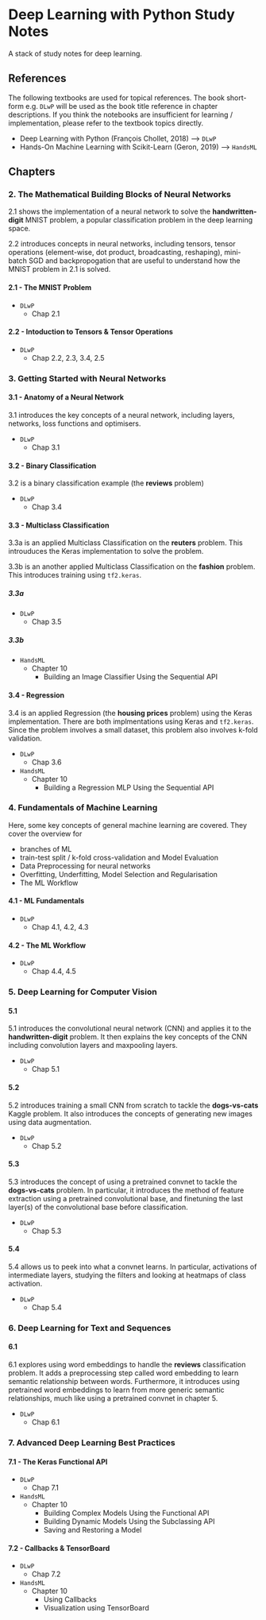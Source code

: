 # Deep Learning with Python Study Notes
A stack of study notes for deep learning.
## References
The following textbooks are used for topical references. The book short-form e.g. `DLwP` will be used as the book title reference in chapter descriptions. If you think the notebooks are insufficient for learning / implementation, please refer to the textbook topics directly.

- Deep Learning with Python (François Chollet, 2018) --> `DLwP`
- Hands-On Machine Learning with Scikit-Learn (Geron, 2019) --> `HandsML`

## Chapters

### 2. The Mathematical Building Blocks of Neural Networks
2.1 shows the implementation of a neural network to solve the **handwritten-digit** MNIST problem, a popular classification problem in the deep learning space.

2.2 introduces concepts in neural networks, including tensors, tensor operations (element-wise, dot product, broadcasting, reshaping), mini-batch SGD and backpropogation that are useful to understand how the MNIST problem in 2.1 is solved.
#### 2.1 - The MNIST Problem
- `DLwP`
    - Chap 2.1
#### 2.2 - Intoduction to Tensors & Tensor Operations
- `DLwP`
    - Chap 2.2, 2.3, 3.4, 2.5
    
### 3. Getting Started with Neural Networks
#### 3.1 - Anatomy of a Neural Network
3.1 introduces the key concepts of a neural network, including layers, networks, loss functions and optimisers.
- `DLwP`
    - Chap 3.1
#### 3.2 - Binary Classification
3.2 is a binary classification example (the **reviews** problem)
- `DLwP`
    - Chap 3.4
#### 3.3 - Multiclass Classification
3.3a is an applied Multiclass Classification on the **reuters** problem. This introuduces the Keras implementation to solve the problem.

3.3b is an another applied Multiclass Classification on the **fashion** problem. This introduces training using `tf2.keras`.
##### 3.3a
- `DLwP`
    - Chap 3.5
##### 3.3b
- `HandsML` 
    - Chapter 10
        - Building an Image Classifier Using the Sequential API
#### 3.4 - Regression
3.4 is an applied Regression (the **housing prices** problem) using the Keras implementation. There are both implmentations using Keras and `tf2.keras`. Since the problem involves a small dataset, this problem also involves k-fold validation.
- `DLwP`
    - Chap 3.6
- `HandsML` 
    - Chapter 10
        - Building a Regression MLP Using the Sequential API
    
### 4. Fundamentals of Machine Learning
Here, some key concepts of general machine learning are covered. They cover the overview for 
- branches of ML
- train-test split / k-fold cross-validation and Model Evaluation
- Data Preprocessing for neural networks
- Overfitting, Underfitting, Model Selection and Regularisation
- The ML Workflow

#### 4.1 - ML Fundamentals
- `DLwP`
    - Chap 4.1, 4.2, 4.3
    
#### 4.2 - The ML Workflow
- `DLwP`
    - Chap 4.4, 4.5

### 5. Deep Learning for Computer Vision
#### 5.1
5.1 introduces the convolutional neural network (CNN) and applies it to the **handwritten-digit** problem. It then explains the key concepts of the CNN including convolution layers and maxpooling layers.
- `DLwP`
    - Chap 5.1
#### 5.2
5.2 introduces training a small CNN from scratch to tackle the **dogs-vs-cats** Kaggle problem. It also introduces the concepts of generating new images using data augmentation.
- `DLwP`
    - Chap 5.2
#### 5.3
5.3 introduces the concept of using a pretrained convnet to tackle the **dogs-vs-cats** problem. In particular, it introduces the method of feature extraction using a pretrained convolutional base, and finetuning the last layer(s) of the convolutional base before classification.
- `DLwP`
    - Chap 5.3
#### 5.4
5.4 allows us to peek into what a convnet learns. In particular, activations of intermediate layers, studying the filters and looking at heatmaps of class activation.
- `DLwP`
    - Chap 5.4

### 6. Deep Learning for Text and Sequences

#### 6.1
6.1 explores using word embeddings to handle the **reviews** classification problem. It adds a preprocessing step called word embedding to learn semantic relationship between words. Furthermore, it introduces using pretrained word embeddings to learn from more generic semantic relationships, much like using a pretrained convnet in chapter 5.
- `DLwP`
    - Chap 6.1
    
### 7. Advanced Deep Learning Best Practices    
#### 7.1 - The Keras Functional API
- `DLwP` 
    - Chap 7.1
- `HandsML` 
    - Chapter 10
        - Building Complex Models Using the Functional API
        - Building Dynamic Models Using the Subclassing API
        - Saving and Restoring a Model
#### 7.2 - Callbacks & TensorBoard
- `DLwP` 
    - Chap 7.2
- `HandsML` 
    - Chapter 10
        - Using Callbacks
        - Visualization using TensorBoard    